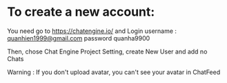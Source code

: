 # To create a new account:
 You need go to https://chatengine.io/ and Login
 username : quanhien1999@gmail.com
 password quanha9900
 
 Then, chose Chat Engine Project Setting, create New User and add no Chats

 Warning : If you don't upload avatar, you can't see your avatar in ChatFeed